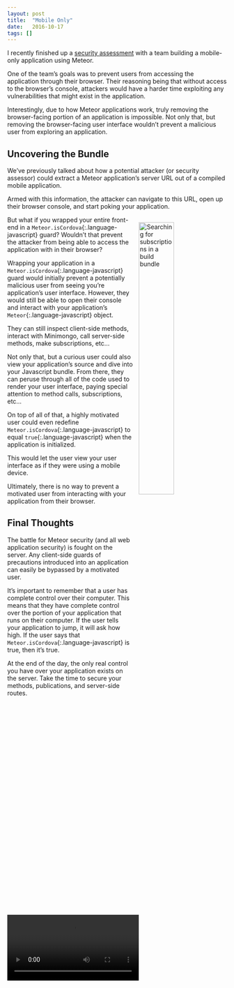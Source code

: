 ```yaml
---
layout: post
title:  "Mobile Only"
date:   2016-10-17
tags: []
---
```

I recently finished up a [security assessment](http://www.east5th.co/blog/2016/05/30/anatomy-of-an-assessment/) with a team building a mobile-only application using Meteor.

One of the team’s goals was to prevent users from accessing the application through their browser. Their reasoning being that without access to the browser’s console, attackers would have a harder time exploiting any vulnerabilities that might exist in the application.

Interestingly, due to how Meteor applications work, truly removing the browser-facing portion of an application is impossible. Not only that, but removing the browser-facing user interface wouldn’t prevent a malicious user from exploring an application.

## Uncovering the Bundle

We’ve previously talked about how a potential attacker (or security assessor) could extract a Meteor application’s server URL out of a compiled mobile application.

Armed with this information, the attacker can navigate to this URL, open up their browser console, and start poking your application.

<img style="width: 40%; margin: 1em 0 1em 1em; float:right;" title="Searching for subscriptions in a build bundle" src="https://s3-us-west-1.amazonaws.com/www.east5th.co/img/Javascript+Bundle.png">


But what if you wrapped your entire front-end in a `Meteor.isCordova`{:.language-javascript} guard? Wouldn’t that prevent the attacker from being able to access the application with in their browser?


Wrapping your application in a `Meteor.isCordova`{:.language-javascript} guard would initially prevent a potentially malicious user from seeing you’re application’s user interface. However, they would still be able to open their console and interact with your application’s `Meteor`{:.language-javascript} object.

They can still inspect client-side methods, interact with Minimongo, call server-side methods, make subscriptions, etc…

<video width="60%" style="margin: 1em 1em 1em 0em; float: left;" src="https://s3-us-west-1.amazonaws.com/www.east5th.co/img/isCordova+%3D+true.webm" autoplay loop controls></video>


Not only that, but a curious user could also view your application’s source and dive into your Javascript bundle. From there, they can peruse through all of the code used to render your user interface, paying special attention to method calls, subscriptions, etc…

<!-- ![](https://s3-us-west-1.amazonaws.com/www.east5th.co/img/Javascript+Bundle.png){:.language-javascrip} -->


On top of all of that, a highly motivated user could even redefine `Meteor.isCordova`{:.language-javascript} to equal `true`{:.language-javascript} when the application is initialized.

This would let the user view your user interface as if they were using a mobile device.

Ultimately, there is no way to prevent a motivated user from interacting with your application from their browser.

## Final Thoughts

The battle for Meteor security (and all web application security) is fought on the server. Any client-side guards of precautions introduced into an application can easily be bypassed by a motivated user.

It’s important to remember that a user has complete control over their computer. This means that they have complete control over the portion of your application that runs on their computer. If the user tells your application to jump, it will ask how high. If the user says that `Meteor.isCordova`{:.language-javascript} is true, then it’s true.

At the end of the day, the only real control you have over your application exists on the server. Take the time to secure your methods, publications, and server-side routes.
